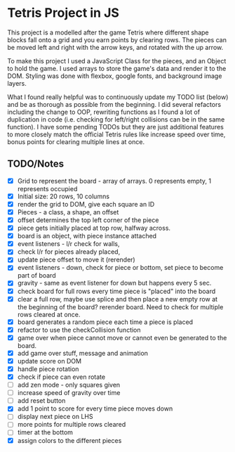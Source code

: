 # Tetris Project in JS

This project is a modelled after the game Tetris where different shape blocks fall onto a grid and you earn points by clearing rows. The pieces can be moved left and right with the arrow keys, and rotated with the up arrow.

To make this project I used a JavaScript Class for the pieces, and an Object to hold the game. I used arrays to store the game's data and render it to the DOM. Styling was done with flexbox, google fonts, and background image layers.

What I found really helpful was to continuously update my TODO list (below) and be as thorough as possible from the beginning. I did several refactors including the change to OOP, rewriting functions as I found a lot of duplication in code (i.e. checking for left/right collisions can be in the same function). I have some pending TODOs but they are just additional features to more closely match the official Tetris rules like increase speed over time, bonus points for clearing multiple lines at once.



## TODO/Notes

- [x] Grid to represent the board - array of arrays. 0 represents empty, 1 represents occupied
- [x] Initial size: 20 rows, 10 columns
- [x] render the grid to DOM, give each square an ID
- [x] Pieces - a class,  a shape, an offset
- [x] offset determines the top left corner of the piece
- [x] piece gets initially placed at top row, halfway across.
- [x] board is an object, with piece instance attached
- [x] event listeners - l/r check for walls,
- [x] check l/r for pieces already placed,
- [x] update piece offset to move it (rerender)
- [x] event listeners - down, check for piece or bottom, set piece to become part of board
- [x] gravity - same as event listener for down but happens every 5 sec.
- [x] check board for full rows every time piece is "placed" into the board
- [x] clear a full row, maybe use splice and then place a new empty row at the beginning of the board? rerender board. Need to check for multiple rows cleared at once.
- [x] board generates a random piece each time a piece is placed
- [x] refactor to use the checkCollision function
- [x] game over when piece cannot move or cannot even be generated to the board.
- [x] add game over stuff, message and animation
- [x] update score on DOM
- [x] handle piece rotation
- [x] check if piece can even rotate
- [ ] add zen mode - only squares given
- [ ] increase speed of gravity over time
- [ ] add reset button
- [x] add 1 point to score for every time piece moves down
- [ ] display next piece on LHS
- [ ] more points for multiple rows cleared
- [ ] timer at the bottom
- [x] assign colors to the different pieces
